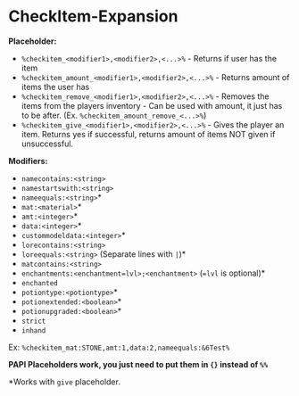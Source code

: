 # CheckItem-Expansion

**Placeholder:**
- `%checkitem_<modifier1>,<modifier2>,<...>%` - Returns if user has the item
- `%checkitem_amount_<modifier1>,<modifier2>,<...>%` - Returns amount of items the user has
- `%checkitem_remove_<modifier1>,<modifier2>,<...>%` - Removes the items from the players inventory - Can be used with amount, it just has to be after. (Ex. `%checkitem_amount_remove_<...>%`)
- `%checkitem_give_<modifier1>,<modifier2>,<...>%` - Gives the player an item. Returns yes if successful, returns amount of items NOT given if unsuccessful.

**Modifiers:**
- `namecontains:<string>`
- `namestartswith:<string>`
- `nameequals:<string>`*
- `mat:<material>`*
- `amt:<integer>`*
- `data:<integer>`*
- `custommodeldata:<integer>`*
- `lorecontains:<string>`
- `loreequals:<string>` (Separate lines with `|`)*
- `matcontains:<string>`
- `enchantments:<enchantment=lvl>;<enchantment>` (`=lvl` is optional)*
- `enchanted`
- `potiontype:<potiontype>`*
- `potionextended:<boolean>`*
- `potionupgraded:<boolean>`*
- `strict`
- `inhand`

Ex: `%checkitem_mat:STONE,amt:1,data:2,nameequals:&6Test%`

**PAPI Placeholders work, you just need to put them in `{}` instead of `%%`**

*Works with `give` placeholder.